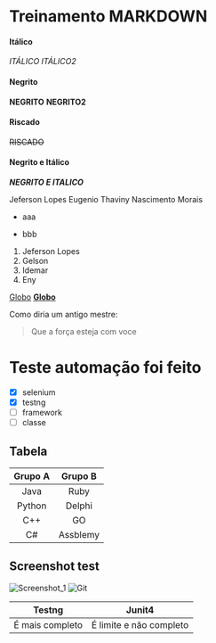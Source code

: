 # Treinamento MARKDOWN
#### Itálico 
*ITÁLICO*
_ITÁLICO2_
#### Negrito
**NEGRITO**
__NEGRITO2__
#### Riscado
~~RISCADO~~
#### Negrito e Itálico
**_NEGRITO E ITALICO_**

Jeferson Lopes Eugenio
Thaviny Nascimento Morais

- aaa
* bbb
1. Jeferson Lopes
2. Gelson
3. Idemar
4. Eny

[Globo](http://www.globo.com)
[**Globo**](http://www.globo.com)

Como diria um antigo mestre:
> Que a força esteja com voce

# Teste automação foi feito
- [x] selenium
- [x] testng
- [ ] framework
- [ ] classe

## Tabela
| Grupo A | Grupo B |
|:-------:|:-------:|
| Java    | Ruby    |
| Python  | Delphi  |
| C++     | GO      |
| C#      | Assblemy|

## Screenshot test
![Screenshot_1](https://user-images.githubusercontent.com/38334949/72829175-0b740780-3c5d-11ea-9a23-6f4275d1d4bf.jpg)
![Git](..\gitgithub2.png)

Testng | Junit4
---|---
É mais completo | É limite e não completo

